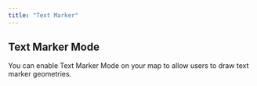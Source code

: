 ```yaml
---
title: "Text Marker"
---
```


## Text Marker Mode

You can enable Text Marker Mode on your map to allow users to draw text marker geometries.

<!-- Add detailed documentation and code examples for Text Marker Mode here -->

